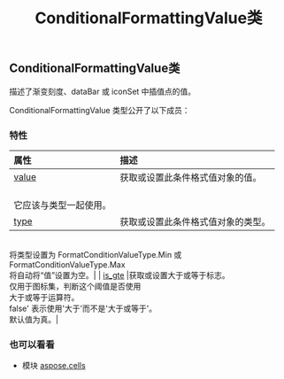 ﻿---
title: ConditionalFormattingValue类
second_title: Aspose.Cells for Python via .NET API 参考文献
description:
type: docs
weight: 340
url: /zh/python-net/aspose.cells/conditionalformattingvalue/
is_root: false
---
## ConditionalFormattingValue类
描述了渐变刻度、dataBar 或 iconSet 中插值点的值。



ConditionalFormattingValue 类型公开了以下成员：

### 特性
|属性|描述|
| :- | :- |
| [value](/cells/zh/python-net/aspose.cells/conditionalformattingvalue/value) |获取或设置此条件格式值对象的值。<br/>它应该与类型一起使用。|
| [type](/cells/zh/python-net/aspose.cells/conditionalformattingvalue/type) |获取或设置此条件格式值对象的类型。<br/>将类型设置为 FormatConditionValueType.Min 或 FormatConditionValueType.Max<br/>将自动将“值”设置为空。|
| [is_gte](/cells/zh/python-net/aspose.cells/conditionalformattingvalue/is_gte) |获取或设置大于或等于标志。<br/>仅用于图标集，判断这个阈值是否使用<br/>大于或等于运算符。<br/>false' 表示使用'大于'而不是'大于或等于'。<br/>默认值为真。|



### 也可以看看
* 模块 [aspose.cells](..)
